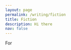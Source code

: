 ```yaml
---
layout: page
permalink: /writing/fiction
title: Fiction
description: Hi there
nav: false
---
```


For